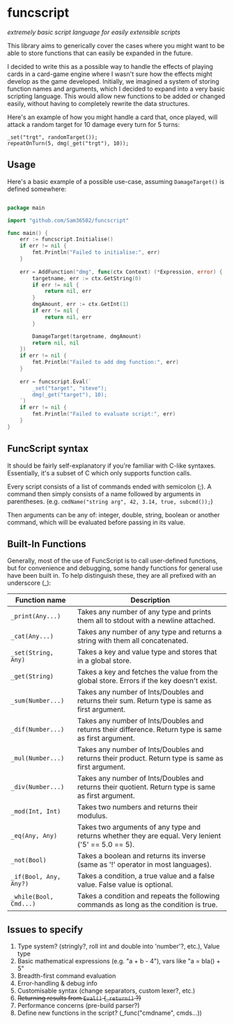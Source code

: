 # funcscript
*extremely basic script language for easily extensible scripts*

This library aims to generically cover the cases where you might want
to be able to store functions that can easily be expanded in the future.

I decided to write this as a possible way to handle the effects of
playing cards in a card-game engine where I wasn't sure how the effects
might develop as the game developed. Initially, we imagined a system of
storing function names and arguments, which I decided to expand into a
very basic scripting language. This would allow new functions to be added
or changed easily, without having to completely rewrite the data structures.

Here's an example of how you might handle a card that, once played, will
attack a random target for 10 damage every turn for 5 turns:

	_set("trgt", randomTarget());
	repeatOnTurn(5, dmg(_get("trgt"), 10));

## Usage
Here's a basic example of a possible use-case, assuming `DamageTarget()` is defined somewhere:
```go

package main

import "github.com/Sam36502/funcscript"

func main() {
	err := funcscript.Initialise()
	if err != nil {
		fmt.Println("Failed to initialise:", err)
	}
	
	err = AddFunction("dmg", func(ctx Context) (*Expression, error) {
		targetname, err := ctx.GetString(0)
		if err != nil {
			return nil, err
		}
		dmgAmount, err := ctx.GetInt(1)
		if err != nil {
			return nil, err
		}

		DamageTarget(targetname, dmgAmount)
		return nil, nil
	})
	if err != nil {
		fmt.Println("Failed to add dmg function:", err)
	}
	
	err = funcscript.Eval(`
		_set("target", "steve");
		dmg(_get("target"), 10);
	`)
	if err != nil {
		fmt.Println("Failed to evaluate script:", err)
	}
}

```

## FuncScript syntax
It should be fairly self-explanatory if you're familiar with C-like syntaxes.
Essentially, it's a subset of C which only supports function calls.

Every script consists of a list of commands ended with semicolon (;).
A command then simply consists of a name followed by arguments in parentheses.
(e.g. `cmdName("string arg", 42, 3.14, true, subcmd());`)

Then arguments can be any of: integer, double, string, boolean or another command,
which will be evaluated before passing in its value.

## Built-In Functions
Generally, most of the use of FuncScript is to call user-defined functions, but for
convenience and debugging, some handy functions for general use have been built in.
To help distinguish these, they are all prefixed with an underscore (_):

| Function name          | Description                                                                                           |
|------------------------|-------------------------------------------------------------------------------------------------------|
| `_print(Any...)`       | Takes any number of any type and prints them all to stdout with a newline attached.                   |
| `_cat(Any...)`         | Takes any number of any type and returns a string with them all concatenated.                         |
| `_set(String, Any)`    | Takes a key and value type and stores that in a global store.                                         |
| `_get(String)`         | Takes a key and fetches the value from the global store. Errors if the key doesn't exist.             |
| `_sum(Number...)`      | Takes any number of Ints/Doubles and returns their sum. Return type is same as first argument.        |
| `_dif(Number...)`      | Takes any number of Ints/Doubles and returns their difference. Return type is same as first argument. |
| `_mul(Number...)`      | Takes any number of Ints/Doubles and returns their product. Return type is same as first argument.    |
| `_div(Number...)`      | Takes any number of Ints/Doubles and returns their quotient. Return type is same as first argument.   |
| `_mod(Int, Int)`       | Takes two numbers and returns their modulus.                                                          |
| `_eq(Any, Any)`        | Takes two arguments of any type and returns whether they are equal. Very lenient ('5' == 5.0 == 5).   |
| `_not(Bool)`           | Takes a boolean and returns its inverse (same as '!' operator in most languages).                     |
| `_if(Bool, Any, Any?)` | Takes a condition, a true value and a false value. False value is optional.                           |
| `_while(Bool, Cmd...)` | Takes a condition and repeats the following commands as long as the condition is true.                |

## Issues to specify
 1. Type system? (stringly?, roll int and double into 'number'?, etc.), Value type
 2. Basic mathematical expressions (e.g. "a + b - 4"), vars like "a = bla() + 5"
 3. Breadth-first command evaluation
 4. Error-handling & debug info
 5. Customisable syntax (change separators, custom lexer?, etc.)
 6. ~~Returning results from `Eval()` (`_return()` ?)~~
 7. Performance concerns (pre-build parser?)
 8. Define new functions in the script? (_func("cmdname", cmds...))
